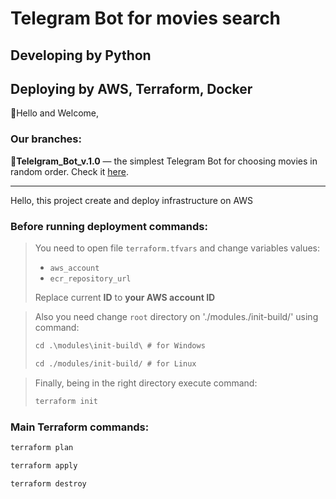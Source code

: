 # Telegram Bot for movies search
## Developing by Python
## Deploying by AWS, Terraform, Docker

:wave:Hello and Welcome,

### Our branches:

:round_pushpin:**Telelgram_Bot_v.1.0** — the simplest Telegram Bot for choosing movies in random order. 
Check it [here](https://t.me/crisp_cinema_bot).

---

Hello, this project create and deploy
infrastructure on AWS

### Before running deployment commands:

> You need to open file `terraform.tfvars` and change
variables values:
> - `aws_account`
> - `ecr_repository_url`
>
> Replace current **ID** to **your AWS account ID**

> Also you need change `root` directory
> on './modules./init-build/' using command:
> ```md
> cd .\modules\init-build\ # for Windows
> ```
> ```md
> cd ./modules/init-build/ # for Linux
> ```

> Finally, being in the right directory
> execute command:
> ```md
> terraform init
> ```

### Main Terraform commands:

```md
terraform plan
``` 

```md
terraform apply
```

```md
terraform destroy
```